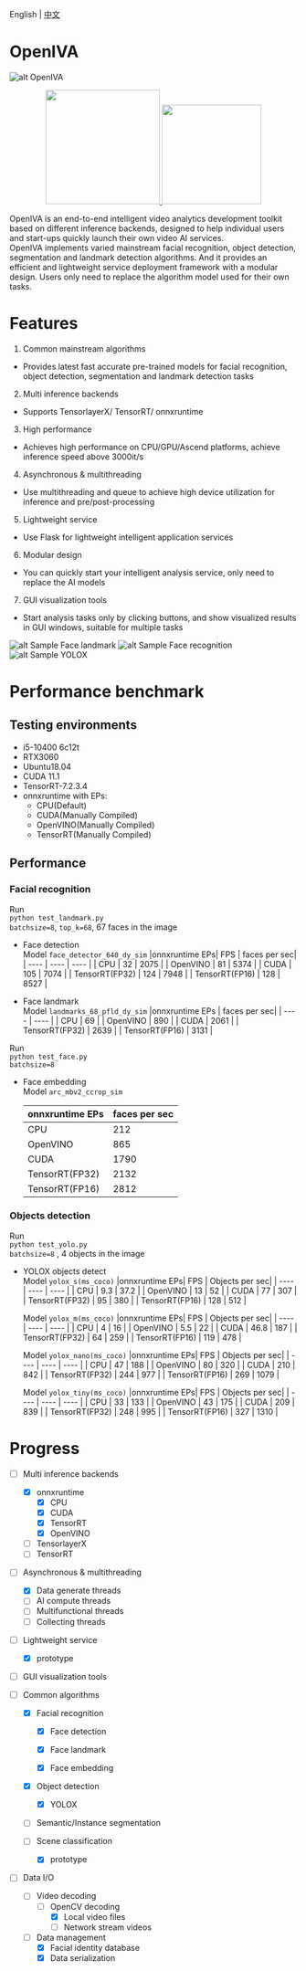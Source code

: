English | [中文](README_zh.md)
# OpenIVA  
![alt OpenIVA](logos/openiva.png)


<div align="center">
<p float="left">


<a href="https://github.com/tensorlayer/TensorLayerX" target="\_blank">
  <img src="logos/腾龙LOGOSLIDE.png" width="200" />
 </a> 


<a href="https://www.openi.org.cn/">
  <img src="logos/启智.png" width="174" /> 
</a>


</p>
</div>  



OpenIVA is an end-to-end intelligent video analytics development toolkit based on different inference backends, designed to help individual users and start-ups quickly launch their own video AI services.  
OpenIVA implements varied mainstream facial recognition, object detection, segmentation and landmark detection algorithms. And it provides an efficient and lightweight service deployment framework with a modular design. Users only need to replace the algorithm model used for their own tasks.
# Features
1. Common mainstream algorithms
- Provides latest fast accurate pre-trained models for facial recognition, object detection, segmentation and landmark detection tasks
2. Multi inference backends
- Supports TensorlayerX/ TensorRT/ onnxruntime
3. High performance  
- Achieves high performance on CPU/GPU/Ascend platforms, achieve inference speed above 3000it/s
4. Asynchronous & multithreading
- Use multithreading and queue to achieve high device utilization for inference and pre/post-processing
5. Lightweight service
- Use Flask for lightweight intelligent application services
6. Modular design 
- You can quickly start your intelligent analysis service, only need to replace the AI models
7. GUI visualization tools  
- Start analysis tasks only by clicking buttons, and show visualized results in GUI windows, suitable for multiple tasks

![alt Sample Face landmark](datas/imgs_results/vis_landmark.jpg)
![alt Sample Face recognition](datas/imgs_results/vis_recog.jpg)
![alt Sample YOLOX](datas/imgs_results/vis_dog.jpg)

# Performance benchmark
## Testing environments 
- i5-10400 6c12t
- RTX3060  
- Ubuntu18.04
- CUDA 11.1
- TensorRT-7.2.3.4
- onnxruntime with EPs:
  - CPU(Default)
  - CUDA(Manually Compiled)
  - OpenVINO(Manually Compiled)
  - TensorRT(Manually Compiled)

## Performance
### Facial recognition
Run  
`python test_landmark.py`  
`batchsize=8`, `top_k=68`, 67 faces in the image
- Face detection  
  Model `face_detector_640_dy_sim`
  |onnxruntime EPs| FPS | faces per sec|
  |  ----  | ----  | ----  |
  | CPU | 32 | 2075 |
  | OpenVINO | 81 | 5374 |
  | CUDA | 105 | 7074 |
  | TensorRT(FP32) | 124 | 7948 |
  | TensorRT(FP16) | 128 | 8527 |


- Face landmark   
  Model `landmarks_68_pfld_dy_sim`
  |onnxruntime EPs |  faces per sec|
  |  ----  | ----  |
  | CPU | 69 |
  | OpenVINO | 890 |
  | CUDA | 2061 |
  | TensorRT(FP32) | 2639 |
  | TensorRT(FP16) | 3131 |

Run  
`python test_face.py`  
`batchsize=8`  
- Face embedding   
  Model `arc_mbv2_ccrop_sim`

  |onnxruntime EPs |  faces per sec|
  |  ----  | ----  |
  | CPU | 212 |
  | OpenVINO | 865 |
  | CUDA | 1790 |
  | TensorRT(FP32) | 2132 |
  | TensorRT(FP16) | 2812 |

### Objects detection
Run  
`python test_yolo.py`  
`batchsize=8`  , 4 objects in the image  
- YOLOX objects detect  
  Model `yolox_s(ms_coco)`
  |onnxruntime EPs| FPS | Objects per sec|
  |  ----  | ----  | ----  |
  | CPU | 9.3 | 37.2 |
  | OpenVINO | 13 | 52 |
  | CUDA | 77 | 307 |
  | TensorRT(FP32) | 95 | 380 |
  | TensorRT(FP16) | 128 | 512 |

  Model `yolox_m(ms_coco)`
  |onnxruntime EPs| FPS | Objects per sec|
  |  ----  | ----  | ----  |
  | CPU | 4 | 16 |
  | OpenVINO | 5.5 | 22 |
  | CUDA | 46.8 | 187 |
  | TensorRT(FP32) | 64 | 259 |
  | TensorRT(FP16) | 119 | 478 | 

  Model `yolox_nano(ms_coco)`
  |onnxruntime EPs| FPS | Objects per sec|
  |  ----  | ----  | ----  |
  | CPU | 47 | 188 |
  | OpenVINO | 80 | 320 |
  | CUDA | 210 | 842 |
  | TensorRT(FP32) | 244 | 977 |
  | TensorRT(FP16) | 269 | 1079 |

  Model `yolox_tiny(ms_coco)`
  |onnxruntime EPs| FPS | Objects per sec|
  |  ----  | ----  | ----  |
  | CPU | 33 | 133 |
  | OpenVINO | 43 | 175 |
  | CUDA | 209 | 839 |
  | TensorRT(FP32) | 248 | 995 |
  | TensorRT(FP16) | 327 | 1310 |

# Progress  
- [ ] Multi inference backends
    - [x] onnxruntime
        - [x] CPU
        - [x] CUDA
        - [x] TensorRT
        - [x] OpenVINO
    - [ ] TensorlayerX
    - [ ] TensorRT
- [ ] Asynchronous & multithreading
    - [x] Data generate threads
    - [ ] AI compute threads
    - [ ] Multifunctional threads
    - [ ] Collecting threads

- [ ] Lightweight service
    - [x] prototype

- [ ] GUI visualization tools

- [ ] Common algorithms
    - [x] Facial recognition
      - [x] Face detection

      - [x] Face landmark

      - [x] Face embedding
    
    - [x] Object detection
      - [x] YOLOX
    - [ ] Semantic/Instance segmentation

    - [ ] Scene classification
        - [x] prototype

- [ ] Data I/O
  - [ ] Video decoding
    - [ ] OpenCV decoding
      - [x] Local video files
      - [ ] Network stream videos
  - [ ] Data management
    - [x] Facial identity database
    - [x] Data serialization